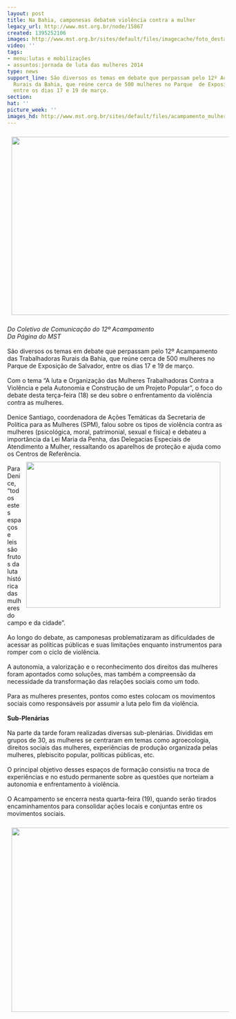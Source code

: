 ```yaml
---
layout: post
title: Na Bahia, camponesas debatem violência contra a mulher
legacy_url: http://www.mst.org.br/node/15867
created: 1395252106
images: http://www.mst.org.br/sites/default/files/imagecache/foto_destaque/acampamento_mulheres_BA.jpg
video: ''
tags:
- menu:lutas e mobilizações
- assuntos:jornada de luta das mulheres 2014
type: news
support_line: São diversos os temas em debate que perpassam pelo 12º Acampamento das  Trabalhadoras
  Rurais da Bahia, que reúne cerca de 500 mulheres no Parque  de Exposição de Salvador,
  entre os dias 17 e 19 de março.
section: 
hat: ''
picture_week: ''
images_hd: http://www.mst.org.br/sites/default/files/acampamento_mulheres_BA.jpg
---
```

<p><img style="margin: 10px;" src="http://www.mst.org.br/sites/default/files/acampamento_mulheres_BA.jpg" alt="" height="413" width="640"></p><p><em>Do Coletivo de Comunicação do 12º Acampamento<br>Da Página do MST<br></em><br>São diversos os temas em debate que perpassam pelo 12º Acampamento das Trabalhadoras Rurais da Bahia, que reúne cerca de 500 mulheres no Parque de Exposição de Salvador, entre os dias 17 e 19 de março. <br><br>Com o tema “A luta e Organização das Mulheres Trabalhadoras Contra a  Violência e pela Autonomia e Construção de um Projeto Popular”, o foco do debate desta terça-feira (18) se deu sobre o enfrentamento da violência contra as mulheres. <br><br>Denice Santiago, coordenadora de Ações Temáticas da Secretaria de Política para as Mulheres (SPM), falou sobre os tipos de violência contra as mulheres (psicológica, moral, patrimonial, sexual e física) e debateu a importância da Lei Maria da Penha, das Delegacias Especiais de Atendimento a Mulher, ressaltando os aparelhos de proteção e ajuda como os Centros de Referência.<br><img style="margin: 10px; float: right;" src="http://www.mst.org.br/sites/default/files/mistica_acampamento_mulheres_BA.jpg" alt="" height="338" width="450"><br>Para Denice, “todos estes espaços e leis são frutos da luta histórica das mulheres do campo e da cidade”.<br><br>Ao longo do debate, as camponesas problematizaram as dificuldades de acessar as políticas públicas e suas limitações enquanto instrumentos para romper com o ciclo de violência. <br><br>A autonomia, a valorização e o reconhecimento dos direitos das mulheres foram apontados como soluções, mas também a compreensão da necessidade da transformação das relações sociais como um todo. <br><br>Para as mulheres presentes, pontos como estes colocam os movimentos sociais como responsáveis por assumir a luta pelo fim da violência.<br><br><strong>Sub-Plenárias<br></strong><br>Na parte da tarde foram realizadas diversas sub-plenárias. Divididas em grupos de 30, as mulheres se centraram em temas como agroecologia, direitos sociais das mulheres, experiências de produção organizada pelas mulheres, plebiscito popular, políticas públicas, etc.<br><br>O principal objetivo desses espaços de formação consistiu na troca de experiências e no estudo permanente sobre as questões que norteiam a autonomia e enfrentamento à violência. <br><br>O Acampamento se encerra nesta quarta-feira (19), quando serão tirados encaminhamentos para consolidar ações locais e conjuntas entre os movimentos sociais.</p><p><img style="margin: 10px;" src="http://www.mst.org.br/sites/default/files/acampamento_mulheres_BA_III.jpg" alt="" height="427" width="640"></p>
